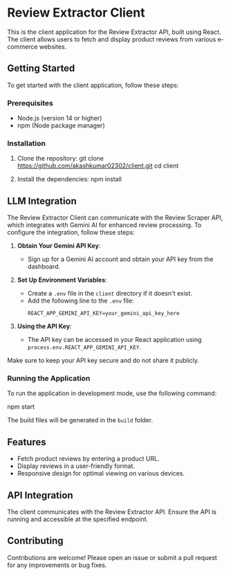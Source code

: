 # Review Extractor Client

This is the client application for the Review Extractor API, built using React. The client allows users to fetch and display product reviews from various e-commerce websites.

## Getting Started

To get started with the client application, follow these steps:

### Prerequisites

- Node.js (version 14 or higher)
- npm (Node package manager)

### Installation

1. Clone the repository:
   git clone https://github.com/akashkumar02302/client.git
   cd client

2. Install the dependencies:
   npm install

## LLM Integration

The Review Extractor Client can communicate with the Review Scraper API, which integrates with Gemini AI for enhanced review processing. To configure the integration, follow these steps:

1. **Obtain Your Gemini API Key**:
   - Sign up for a Gemini AI account and obtain your API key from the dashboard.

2. **Set Up Environment Variables**:
   - Create a `.env` file in the `client` directory if it doesn't exist.
   - Add the following line to the `.env` file:
     ```
     REACT_APP_GEMINI_API_KEY=your_gemini_api_key_here
     ```

3. **Using the API Key**:
   - The API key can be accessed in your React application using `process.env.REACT_APP_GEMINI_API_KEY`.

Make sure to keep your API key secure and do not share it publicly.

### Running the Application

To run the application in development mode, use the following command:

npm start

The build files will be generated in the `build` folder.

## Features

- Fetch product reviews by entering a product URL.
- Display reviews in a user-friendly format.
- Responsive design for optimal viewing on various devices.

## API Integration

The client communicates with the Review Extractor API. Ensure the API is running and accessible at the specified endpoint.

## Contributing

Contributions are welcome! Please open an issue or submit a pull request for any improvements or bug fixes.

